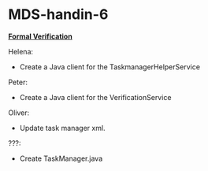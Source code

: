 MDS-handin-6
============

[__Formal Verification__](https://blog.itu.dk/SMDS-E2012/course-plan-and-curriculum/mandatory-assignment-6/)


Helena:
- Create a Java client for the TaskmanagerHelperService

Peter:
- Create a Java client for the VerificationService

Oliver:
- Update task manager xml.

???:
- Create TaskManager.java